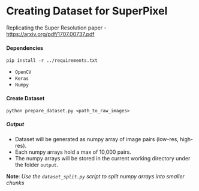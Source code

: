 # Creating Dataset for SuperPixel
Replicating the Super Resolution paper - https://arxiv.org/pdf/1707.00737.pdf

#### Dependencies
`pip install -r ../requirements.txt`
- `OpenCV`
- `Keras`
- `Numpy`

#### Create Dataset

```
python prepare_dataset.py <path_to_raw_images>
```
##### Output
- Dataset will be generated as numpy array of image pairs (low-res, high-res).
- Each numpy arrays hold a max of 10,000 pairs.
- The numpy arrays will be stored in the current working directory under the folder `output`.

**Note**: *Use the `dataset_split.py` script to split numpy arrays into smaller chunks*
